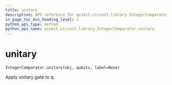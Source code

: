 ```yaml
---
title: unitary
description: API reference for qiskit.circuit.library.IntegerComparator.unitary
in_page_toc_min_heading_level: 1
python_api_type: method
python_api_name: qiskit.circuit.library.IntegerComparator.unitary
---
```


# unitary

<span id="qiskit.circuit.library.IntegerComparator.unitary" />

`IntegerComparator.unitary(obj, qubits, label=None)`

Apply unitary gate to q.

